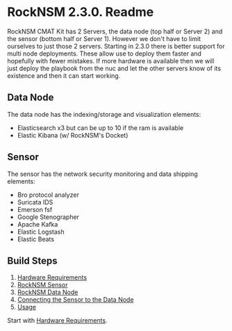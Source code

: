 # RockNSM 2.3.0. Readme
RockNSM CMAT Kit has 2 Servers, the data node (top half or Server 2) and the sensor (bottom half or Server 1). However we don't have to limit ourselves to just those 2 servers. Starting in 2.3.0 there is better support for multi node deployments. These allow use to deploy them faster and hopefully with fewer mistakes. If more hardware is available then we will just deploy the playbook from the nuc and let the other servers know of its existence and then it can start working.

## Data Node
The data node has the indexing/storage and visualization elements:
- Elasticsearch x3 but can be up to 10 if the ram is available
- Elastic Kibana (w/ RockNSM's Docket)

## Sensor
The sensor has the network security monitoring and data shipping elements:
- Bro protocol analyzer
- Suricata IDS
- Emerson fsf
- Google Stenographer
- Apache Kafka
- Elastic Logstash
- Elastic Beats

## Build Steps
1. [Hardware Requirements](rocknsm-requirements.md)
1. [RockNSM Sensor](rocknsm-sensor.md)
1. [RockNSM Data Node](rocknsm-datanode.md)
1. [Connecting the Sensor to the Data Node](rocknsm-configuration.md)
1. [Usage](rocknsm-usage.md)

Start with [Hardware Requirements](rocknsm-requirements.md).
